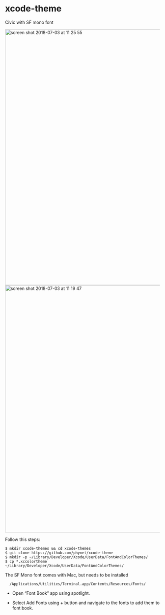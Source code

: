 # xcode-theme
Civic with SF mono font 

<img width="829" alt="screen shot 2018-07-03 at 11 25 55" src="https://user-images.githubusercontent.com/724536/42213886-4b252a10-7eba-11e8-8f59-4a0147d8523d.png">

<img width="801" alt="screen shot 2018-07-03 at 11 19 47" src="https://user-images.githubusercontent.com/724536/42211133-18fa8140-7eb3-11e8-93b8-643abad7d720.png">

Follow this steps:

    $ mkdir xcode-themes && cd xcode-themes
    $ git clone https://github.com/phynet/xcode-theme
    $ mkdir -p ~/Library/Developer/Xcode/UserData/FontAndColorThemes/
    $ cp *.xccolortheme ~/Library/Developer/Xcode/UserData/FontAndColorThemes/

The SF Mono font comes with Mac, but needs to be installed 

      /Applications/Utilities/Terminal.app/Contents/Resources/Fonts/
      
      
- Open “Font Book” app using spotlight.

- Select Add Fonts using + button and navigate to the fonts to add them to font book.

